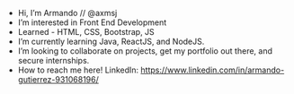 -  Hi, I’m Armando // @axmsj
-  I’m interested in Front End Development
-  Learned - HTML, CSS, Bootstrap, JS
-  I’m currently learning Java, ReactJS, and NodeJS.
-  I’m looking to collaborate on projects, get my portfolio out there, and secure internships.
-  How to reach me here! LinkedIn: https://www.linkedin.com/in/armando-gutierrez-931068196/


<!---
axmsj/axmsj is a ✨ special ✨ repository because its `README.md` (this file) appears on your GitHub profile.
You can click the Preview link to take a look at your changes.
--->
